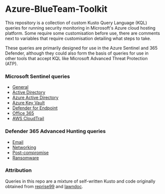 # Azure-BlueTeam-Toolkit
This repository is a collection of custom Kusto Query Language (KQL) queries for running security monitoring in Microsoft's Azure cloud hosting platform. Some require some customisation before use, there are comments next to variables that require customisation detailing what steps to take. 

These queries are primarily designed for use in the Azure Sentinel and 365 Defender, although they could also form the basis of queries for use in other tools that accept KQL like Microsoft Advanced Threat Protection (ATP).

### Microsoft Sentinel queries
* [General](https://github.com/AtentumZero/Azure-BlueTeam-Toolkit/tree/main/Sentinel/General)
* [Active Directory](https://github.com/AtentumZero/Azure-BlueTeam-Toolkit/tree/main/Sentinel/Active-Directory)
* [Azure Active Directory](https://github.com/AtentumZero/Azure-BlueTeam-Toolkit/tree/main/Sentinel/Azure-Entra-ID)
* [Azure Key Vault](https://github.com/AtentumZero/Azure-BlueTeam-Toolkit/tree/main/Sentinel/Azure-Key-Vault)
* [Defender for Endpoint](https://github.com/AtentumZero/Azure-BlueTeam-Toolkit/tree/main/Sentinel/Defender-for-Endpoint)
* [Office 365](https://github.com/AtentumZero/Azure-BlueTeam-Toolkit/tree/main/Sentinel/Office-365)
* [AWS CloudTrail](https://github.com/AtentumZero/Azure-BlueTeam-Toolkit/tree/main/Sentinel/AWS-CloudTrail)

### Defender 365 Advanced Hunting queries
* [Email](https://github.com/AtentumZero/Azure-BlueTeam-Toolkit/tree/main/Defender-365/Email)
* [Networking](https://github.com/AtentumZero/Azure-BlueTeam-Toolkit/tree/main/Defender-365/Networking)
* [Post-compromise](https://github.com/AtentumZero/Azure-BlueTeam-Toolkit/tree/main/Defender-365/Post-compromise)
* [Ransomware](https://github.com/AtentumZero/Azure-BlueTeam-Toolkit/tree/main/Defender-365/Ransomware)

### Attribution
Queries in this repo are a mixture of self-written Kusto and code originally obtained from [reprise99](https://github.com/reprise99/Sentinel-Queries) and [lawndoc](https://github.com/lawndoc/AdvancedHuntingQueries).